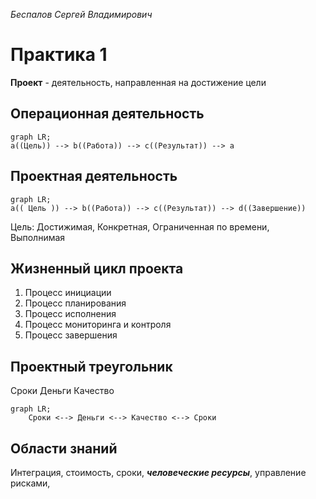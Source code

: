 $Беспалов$ $Сергей$ $Владимирович$ 
# Практика 1
__Проект__ - деятельность, направленная на достижение цели
## Операционная деятельность
```mermaid
graph LR;
a((Цель)) --> b((Работа)) --> c((Результат)) --> a
```
## Проектная деятельность
```mermaid
graph LR;
a(( Цель )) --> b((Работа)) --> c((Результат)) --> d((Завершение))
```
Цель: Достижимая, Конкретная, Ограниченная по времени, Выполнимая

## Жизненный цикл проекта
1. Процесс инициации 
2. Процесс планирования
3. Процесс исполнения
4. Процесс мониторинга и контроля
5. Процесс завершения
## Проектный треугольник
Сроки Деньги Качество
```mermaid
graph LR;
    Сроки <--> Деньги <--> Качество <--> Сроки
```

## Области знаний
Интеграция, стоимость, сроки, ___человеческие ресурсы___, управление рисками, 
